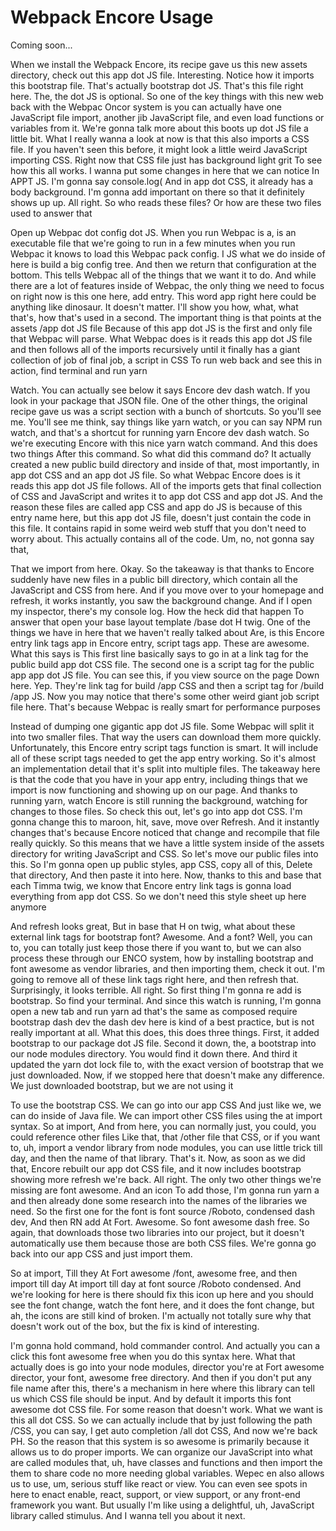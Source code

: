 # Webpack Encore Usage

Coming soon...

When we install the Webpack Encore, its recipe gave us this new assets directory,
check out this app dot JS file. Interesting. Notice how it imports this bootstrap
file. That's actually bootstrap dot JS. That's this file right here. The, the dot JS
is optional. So one of the key things with this new web back with the Webpac Oncor
system is you can actually have one JavaScript file import, another jib JavaScript
file, and even load functions or variables from it. We're gonna talk more about this
boots up dot JS file a little bit. What I really wanna a look at now is that this
also imports a CSS file. If you haven't seen this before, it might look a little
weird JavaScript importing CSS. Right now that CSS file just has background light
grit To see how this all works. I wanna put some changes in here that we can notice
In APPT JS. I'm gonna say console.log( And in app dot CSS, it already has a body
background. I'm gonna add important on there so that it definitely shows up up. All
right. So who reads these files? Or how are these two files used to answer that

Open up Webpac dot config dot JS. When you run Webpac is a, is an executable file
that we're going to run in a few minutes when you run Webpac it knows to load this
Webpac pack config. I JS what we do inside of here is build a big config tree. And
then we return that configuration at the bottom. This tells Webpac all of the things
that we want it to do. And while there are a lot of features inside of Webpac, the
only thing we need to focus on right now is this one here, add entry. This word app
right here could be anything like dinosaur. It doesn't matter. I'll show you how,
what, what that's, how that's used in a second. The important thing is that points at
the assets /app dot JS file Because of this app dot JS is the first and only file
that Webpac will parse. What Webpac does is it reads this app dot JS file and then
follows all of the imports recursively until it finally has a giant collection of job
of final job, a script in CSS To run web back and see this in action, find terminal
and run yarn

Watch. You can actually see below it says Encore dev dash watch. If you look in your
package that JSON file. One of the other things, the original recipe gave us was a
script section with a bunch of shortcuts. So you'll see me. You'll see me think, say
things like yarn watch, or you can say NPM run watch, and that's a shortcut for
running yarn Encore dev dash watch. So we're executing Encore with this nice yarn
watch command. And this does two things After this command. So what did this command
do? It actually created a new public build directory and inside of that, most
importantly, in app dot CSS and an app dot JS file. So what Webpac Encore does is it
reads this app dot JS file follows. All of the imports gets that final collection of
CSS and JavaScript and writes it to app dot CSS and app dot JS. And the reason these
files are called app CSS and app do JS is because of this entry name here, but this
app dot JS file, doesn't just contain the code in this file. It contains rapid in
some weird web stuff that you don't need to worry about. This actually contains all
of the code. Um, no, not gonna say that,

That we import from here. Okay. So the takeaway is that thanks to Encore suddenly
have new files in a public bill directory, which contain all the JavaScript and CSS
from here. And if you move over to your homepage and refresh, it works instantly, you
saw the background change. And if I open my inspector, there's my console log. How
the heck did that happen To answer that open your base layout template /base dot H
twig. One of the things we have in here that we haven't really talked about Are, is
this Encore entry link tags app in Encore entry, script tags app. These are awesome.
What this says is This first line basically says to go in at a link tag for the
public build app dot CSS file. The second one is a script tag for the public app app
dot JS file. You can see this, if you view source on the page Down here. Yep. They're
link tag for build /app CSS and then a script tag for /build /app JS. Now you may
notice that there's some other weird giant job script file here. That's because
Webpac is really smart for performance purposes

Instead of dumping one gigantic app dot JS file. Some Webpac will split it into two
smaller files. That way the users can download them more quickly. Unfortunately, this
Encore entry script tags function is smart. It will include all of these script tags
needed to get the app entry working. So it's almost an implementation detail that
it's split into multiple files. The takeaway here is that the code that you have in
your app entry, including things that we import is now functioning and showing up on
our page. And thanks to running yarn, watch Encore is still running the background,
watching for changes to those files. So check this out, let's go into app dot CSS.
I'm gonna change this to maroon, hit, save, move over Refresh. And it instantly
changes that's because Encore noticed that change and recompile that file really
quickly. So this means that we have a little system inside of the assets directory
for writing JavaScript and CSS. So let's move our public files into this. So I'm
gonna open up public styles, app CSS, copy all of this, Delete that directory, And
then paste it into here. Now, thanks to this and base that each Timma twig, we know
that Encore entry link tags is gonna load everything from app dot CSS. So we don't
need this style sheet up here anymore

And refresh looks great, But in base that H on twig, what about these external link
tags for bootstrap font? Awesome. And a font? Well, you can to, you can totally just
keep those there if you want to, but we can also process these through our ENCO
system, how by installing bootstrap and font awesome as vendor libraries, and then
importing them, check it out. I'm going to remove all of these link tags right here,
and then refresh that. Surprisingly, it looks terrible. All right. So first thing I'm
gonna re add is bootstrap. So find your terminal. And since this watch is running,
I'm gonna open a new tab and run yarn ad that's the same as composed require
bootstrap dash dev the dash dev here is kind of a best practice, but is not really
important at all. What this does, this does three things. First, it added bootstrap
to our package dot JS file. Second it down, the, a bootstrap into our node modules
directory. You would find it down there. And third it updated the yarn dot lock file
to, with the exact version of bootstrap that we just downloaded. Now, if we stopped
here that doesn't make any difference. We just downloaded bootstrap, but we are not
using it

To use the bootstrap CSS. We can go into our app CSS And just like we, we can do
inside of Java file. We can import other CSS files using the at import syntax. So at
import, And from here, you can normally just, you could, you could reference other
files Like that, that /other file that CSS, or if you want to, uh, import a vendor
library from node modules, you can use little trick till day, and then the name of
that library. That's it. Now, as soon as we did that, Encore rebuilt our app dot CSS
file, and it now includes bootstrap showing more refresh we're back. All right. The
only two other things we're missing are font awesome. And an icon To add those, I'm
gonna run yarn a and then already done some research into the names of the libraries
we need. So the first one for the font is font source /Roboto, condensed dash dev,
And then RN add At Fort. Awesome. So font awesome dash free. So again, that downloads
those two libraries into our project, but it doesn't automatically use them because
those are both CSS files. We're gonna go back into our app CSS and just import them.

So at import, Till they At Fort awesome /font, awesome free, and then import till day
At import till day at font source /Roboto condensed. And we're looking for here is
there should fix this icon up here and you should see the font change, watch the font
here, and it does the font change, but ah, the icons are still kind of broken. I'm
actually not totally sure why that doesn't work out of the box, but the fix is kind
of interesting.

I'm gonna hold command, hold commander control. And actually you can a click this
font awesome free when you do this syntax here. What that actually does is go into
your node modules, director you're at Fort awesome director, your font, awesome free
directory. And then if you don't put any file name after this, there's a mechanism in
here where this library can tell us which CSS file should be input. And by default it
imports this font awesome dot CSS file. For some reason that doesn't work. What we
want is this all dot CSS. So we can actually include that by just following the path
/CSS, you can say, I get auto completion /all dot CSS, And now we're back PH. So the
reason that this system is so awesome is primarily because it allows us to do proper
imports. We can organize our JavaScript into what are called modules that, uh, have
classes and functions and then import the them to share code no more needing global
variables. Wepec en also allows us to use, um, serious stuff like react or view. You
can even see spots in here to enact enable, react, support, or view support, or any
front-end framework you want. But usually I'm like using a delightful, uh, JavaScript
library called stimulus. And I wanna tell you about it next.


